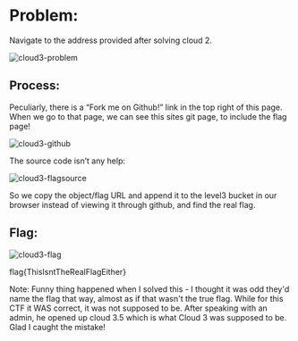 # Problem: 
Navigate to the address provided after solving cloud 2.

![cloud3-problem](https://github.com/ryokubaka/CTF-Write-Ups/blob/master/NeverLAN-CTF-2019/Cloud/Images/cloud3-problem.jpg?raw=true)

## Process:

Peculiarly, there is a “Fork me on Github!” link in the top right of this page. When we go to that page, we can see this sites git page, to include the flag page!

![cloud3-github](https://github.com/ryokubaka/CTF-Write-Ups/blob/master/NeverLAN-CTF-2019/Cloud/Images/cloud3-github.jpg?raw=true)

The source code isn’t any help:

![cloud3-flagsource](https://github.com/ryokubaka/CTF-Write-Ups/blob/master/NeverLAN-CTF-2019/Cloud/Images/cloud3-flagsource.jpg?raw=true)

So we copy the object/flag URL and append it to the level3 bucket in our browser instead of viewing it through github, and find the real flag.

## Flag:

![cloud3-flag](https://github.com/ryokubaka/CTF-Write-Ups/blob/master/NeverLAN-CTF-2019/Cloud/Images/cloud3-flag.jpg?raw=true)

flag{ThisIsntTheRealFlagEither}

Note: Funny thing happened when I solved this - I thought it was odd they'd name the flag that way, almost as if that wasn't the true flag.  While for this CTF it WAS correct, it was not supposed to be.  After speaking with an admin, he opened up cloud 3.5 which is what Cloud 3 was supposed to be.  Glad I caught the mistake!
